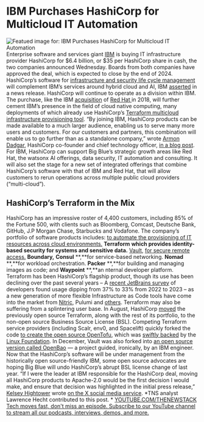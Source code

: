 # IBM Purchases HashiCorp for Multicloud IT Automation
![Featued image for: IBM Purchases HashiCorp for Multicloud IT Automation](https://cdn.thenewstack.io/media/2024/04/967925a7-hashicorp-ibm.jpg)
Enterprise software and services giant
[IBM](https://www.ibm.com/cloud?utm_content=inline+mention) is buying IT infrastructure provider HashiCorp for $6.4 billion, or $35 per HashiCorp share in cash, the two companies announced Wednesday.
Boards from both companies have approved the deal, which is expected to close by the end of 2024.
HashiCorp’s software for
[infrastructure and security life cycle management](https://thenewstack.io/hashicorp-hears-users-rolls-out-new-testing-qa-tools-for-terraform/) will complement IBM’s services around hybrid cloud and AI, IBM [asserted](https://www.prnewswire.com/news-releases/ibm-to-acquire-hashicorp-inc-creating-a-comprehensive-end-to-end-hybrid-cloud-platform-302126646.html) in a news release.
HashiCorp will continue to operate as a division within IBM.
The purchase, like the IBM
[acquisition](https://thenewstack.io/turning-blue-ibm-to-acquire-red-hat/) of [Red Hat ](https://www.openshift.com/try?utm_content=inline+mention)in 2018, will further cement IBM’s presence in the field of cloud native computing, many deployments of which already use HashiCorp’s [Terraform multicloud infrastructure provisioning tool](https://thenewstack.io/automating-retry-for-failed-terraform-launches/).
“By joining IBM, HashiCorp products can be made available to a much larger audience, enabling us to serve many more users and customers. For our customers and partners, this combination will enable us to go further than as a standalone company,” wrote
[Armon Dadgar](https://thenewstack.io/qa-hashicorp-cto-armon-dadgar-on-idps-and-iac/), HashiCorp co-founder and chief technology officer, [in a blog post](https://www.hashicorp.com/blog/hashicorp-joins-ibm).
For IBM, HashiCorp can support Big Blue’s strategic growth areas like Red Hat, the watsonx AI offerings, data security, IT automation and consulting.
It will also set the stage for a new set of integrated offerings that combine HashiCorp’s software with that of IBM and Red Hat, that will allow customers to rerun operations across multiple public cloud providers (“multi-cloud”).
## HashiCorp’s Terraform in the Mix
HashiCorp has an impressive roster of 4,400 customers, including 85% of the Fortune 500, with clients such as Bloomberg, Comcast, Deutsche Bank, GitHub, J.P Morgan Chase, Starbucks and Vodafone.
The company’s portfolio of software products includes:
[to automate the provisioning of IT resources across cloud environments.](https://thenewstack.io/how-to-manage-cloud-services-with-terraform/) **Terraform** **which provides identity-based security for systems and sensitive data.** [Vault](https://thenewstack.io/hashicorp-vault-operator-manages-kubernetes-secrets/), [for secure remote access.](https://thenewstack.io/primer-how-hashicorp-boundary-brings-cloud-native-computing-to-the-developer-desktop/) **Boundary,** **Consul** **,**for service-based networking. **Nomad** **,**for workload orchestration. **Packer** **,**for building and managing images as code; and **Waypoint** **,**an nternal developer platform.
Terraform has been HashiCorp’s flagship product, though its use has been declining over the past several years – A
[recent JetBrains survey](https://thenewstack.io/jetbrains-developer-survey-tracks-rapid-adoption-of-ai-chatgpt/) of developers found usage dipping from 37% to 33% from 2022 to 2023 – as a new generation of more flexible Infrastructure as Code tools have come into the market from [Nitric](https://nitric.io?utm_content=inline+mention), Pulumi and [others](https://thenewstack.io/if-dev-and-ops-had-a-baby-it-would-be-called-winglang/).
Terraform may also be suffering from a splintering user base.
In August, HashiCorp
[moved](https://thenewstack.io/hashicorp-abandons-open-source-for-business-source-license/) the previously open source Terraform, along with the rest of its portfolio, to the non-open source Business Source License (BSL). Competing Terraform service providers (including Scalr, env0, and Spacelift) quickly forked the code [ to create the open source OpenTofu](https://thenewstack.io/opentf-disgruntled-hashicorp-rivals-threaten-to-fork-terraform/), which was [swiftly backed](https://thenewstack.io/linux-foundation-joins-opentf-to-fork-for-terraform-into-opentofu/) by the [Linux Foundation](https://training.linuxfoundation.org/training/course-catalog/?utm_content=inline+mention).
In December, Vault was also forked into
[an open source version called OpenBao](https://thenewstack.io/meet-openbao-an-open-source-fork-of-hashicorp-vault/) — a project guided, ironically, by an IBM engineer.
Now that the HashiCorp’s software will be under management from the historically open source-friendly IBM, some open source advocates are hoping Big Blue will undo HashiCorp’s abrupt BSL license change of last year.
“If I were the leader at IBM responsible for the HashiCorp deal, moving all HashiCorp products to Apache-2.0 would be the first decision I would make, and ensure that decision was highlighted in the initial press release,”
[Kelsey Hightower](https://thenewstack.io/kelsey-hightower-on-his-very-personal-kubernetes-journey/) wrote [on the X social media service](https://twitter.com/kelseyhightower/status/1782912507608469686). *TNS analyst Lawrence Hecht contributed to this post. * [
YOUTUBE.COM/THENEWSTACK
Tech moves fast, don't miss an episode. Subscribe to our YouTube
channel to stream all our podcasts, interviews, demos, and more.
](https://youtube.com/thenewstack?sub_confirmation=1)